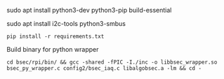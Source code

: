 sudo apt install python3-dev python3-pip build-essential

sudo apt install i2c-tools python3-smbus


``pip install -r requirements.txt``


Build binary for python wrapper

```
cd bsec/rpi/bin/ && gcc -shared -fPIC -I./inc -o libbsec_wrapper.so bsec_py_wrapper.c config2/bsec_iaq.c libalgobsec.a -lm && cd -
```
